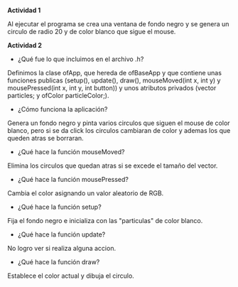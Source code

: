 **Actividad 1**

Al ejecutar el programa se crea una ventana de fondo negro y se genera un circulo de radio 20 y de color blanco que sigue el mouse.

**Actividad 2**

* ¿Qué fue lo que incluimos en el archivo .h?

Definimos la clase ofApp, que hereda de ofBaseApp y que contiene unas funciones publicas (setup(), update(), draw(), mouseMoved(int x, int y) y mousePressed(int x, int y, int button)) y unos atributos privados (vector<ofVec2f> particles; y ofColor particleColor;).

* ¿Cómo funciona la aplicación?

Genera un fondo negro y pinta varios circulos que siguen el mouse de color blanco, pero si se da click los circulos cambiaran de color y ademas los que queden atras se borraran.

* ¿Qué hace la función mouseMoved?

Elimina los circulos que quedan atras si se excede el tamaño del vector.

* ¿Qué hace la función mousePressed?

Cambia el color asignando un valor aleatorio de RGB.

* ¿Qué hace la función setup?

Fija el fondo negro e inicializa con las "particulas" de color blanco.

* ¿Qué hace la función update?

No logro ver si realiza alguna accion.

* ¿Qué hace la función draw?

Establece el color actual y dibuja el circulo.
